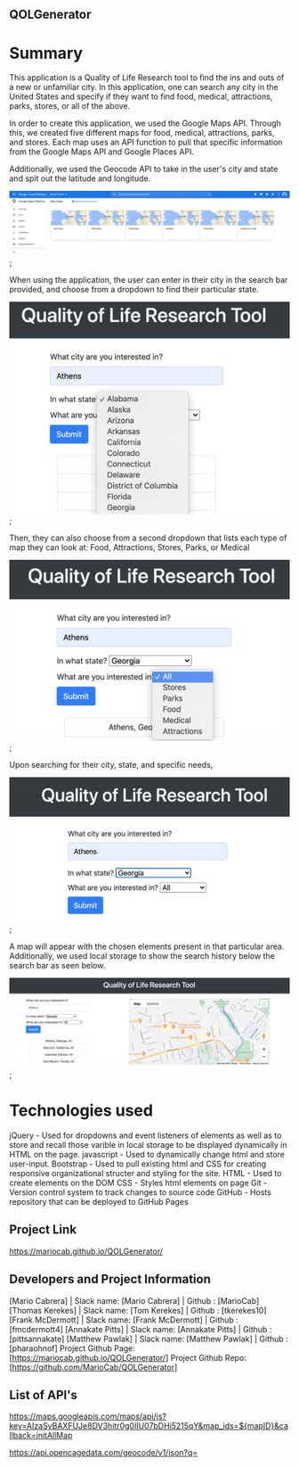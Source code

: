 ## QOLGenerator

# Summary
This application is a Quality of Life Research tool to find the ins and outs of a new or unfamiliar city. In this application, one can search any city in the United States and specify if they want to find food, medical, attractions, parks, stores, or all of the above. 

In order to create this application, we used the Google Maps API. Through this, we created five different maps for food, medical, attractions, parks, and stores. Each map uses an API function to pull that specific information from the Google Maps API and Google Places API. 

Additionally, we used the Geocode API to take in the user's city and state and spit out the latitude and longitude.

![five different maps on Google Cloud](./resources/images/fivemaps.png);

When using the application, the user can enter in their city in the search bar provided, and choose from a dropdown to find their particular state. 

![main page with states dropdown](./resources/images/firstdropdown.png);

Then, they can also choose from a second dropdown that lists each type of map they can look at: Food, Attractions, Stores, Parks, or Medical

![search bar with map type dropdown](./resources/images/seconddropdown.png);

Upon searching for their city, state, and specific needs,

![search bar](./resources/images/search.png);

A map will appear with the chosen elements present in that particular area. Additionally, we used local storage to show the search history below the search bar as seen below.

![Athens, Georgia search bar with map and history showing](./resources/images/searchwithmap.png);

# Technologies used 

jQuery - Used for dropdowns and event listeners of elements as well as to store and recall those varible in local storage to be displayed dynamically in HTML on the page. 
javascript - Used to dynamically change html and store user-input.
Bootstrap - Used to pull existing html and CSS for creating responsive organizational structer and styling for the site.
HTML - Used to create elements on the DOM
CSS - Styles html elements on page
Git - Version control system to track changes to source code
GitHub - Hosts repository that can be deployed to GitHub Pages

## Project Link

https://mariocab.github.io/QOLGenerator/

## Developers and Project Information

[Mario Cabrera] | Slack name: [Mario Cabrera] | Github : [MarioCab]
[Thomas Kerekes] | Slack name: [Tom Kerekes] | Github : [tkerekes10]
[Frank McDermott] | Slack name: [Frank McDermott] | Github : [fmcdermott4]
[Annakate Pitts] | Slack name: [Annakate Pitts] | Github : [pittsannakate]
[Matthew Pawlak] | Slack name: [Matthew Pawlak] | Github : [pharaohnof]
Project Github Page: [https://mariocab.github.io/QOLGenerator/]
Project Github Repo: [https://github.com/MarioCab/QOLGenerator]

## List of API's

https://maps.googleapis.com/maps/api/js?key=AIzaSyBAXFUJe8DV3hitr0g0IIU07bDHi5215qY&map_ids=${mapID}&callback=initAllMap

https://api.opencagedata.com/geocode/v1/json?q=


